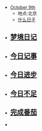 - [October 9th](<October 9th.md>)
    - 地点:北京
    - [什么日子](<什么日子.md>)
- [梦境日记](<梦境日记.md>)
    -  
- [今日记事](<今日记事.md>)
    -  
- [今日进步](<今日进步.md>)
    -  
- [今日不足](<今日不足.md>)
    -  
- [完成番茄](<完成番茄.md>)
    -  
-  
